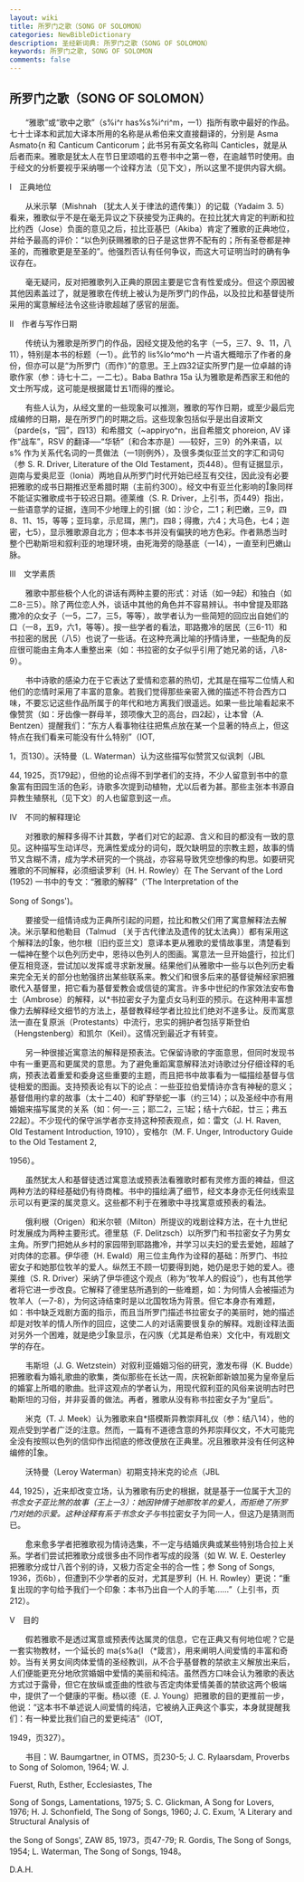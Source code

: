 ```yaml
---
layout: wiki
title: 所罗门之歌（SONG OF SOLOMON）
categories: NewBibleDictionary
description: 圣经新词典: 所罗门之歌（SONG OF SOLOMON）
keywords: 所罗门之歌, SONG OF SOLOMON
comments: false
---
```


## 所罗门之歌（SONG OF SOLOMON）

　　“雅歌”或“歌中之歌”（s%i^r has%s%i^ri^m，一1）指所有歌中最好的作品。七十士译本和武加大译本所用的名称是从希伯来文直接翻译的，分别是 Asma Asmato{n 和 Canticum Canticorum；此书另有英文名称叫 Canticles，就是从后者而来。雅歌是犹太人在节日里颂唱的五卷书中之第一卷，在逾越节时使用。由于经文的分析要视乎采纳哪一个诠释方法（见下文），所以这里不提供内容大纲。

Ⅰ　正典地位

　　从米示拏（Mishnah 〔犹太人关于律法的遗传集〕）的记载（Yadaim 3. 5）看来，雅歌似乎不是在毫无异议之下获接受为正典的。在拉比犹大肯定的判断和拉比约西（Jose）负面的意见之后，拉比亚基巴（Akiba）肯定了雅歌的正典地位，并给予最高的评价：“以色列获赐雅歌的日子是这世界不配有的；所有圣卷都是神圣的，而雅歌更是至圣的”。他强烈否认有任何争议，而这大可证明当时的确有争议存在。

　　毫无疑问，反对把雅歌列入正典的原因主要是它含有性爱成分。但这个原因被其他因素盖过了，就是雅歌在传统上被认为是所罗门的作品，以及拉比和基督徒所采用的寓意解经法令这些诗歌超越了感官的层面。

Ⅱ　作者与写作日期

　　传统认为雅歌是所罗门的作品，因经文提及他的名字（一5，三7、9、11，八11），特别是本书的标题（一1）。此节的 lis%lo^mo^h 一片语大概暗示了作者的身份，但亦可以是“为所罗门（而作）”的意思。王上四32证实所罗门是一位卓越的诗歌作家（参：诗七十二，一二七）。Baba Bathra 15a 认为雅歌是希西家王和他的文士所写成，这可能是根据箴廿五1而得的推论。

　　有些人认为，从经文里的一些现象可以推测，雅歌的写作日期，或至少最后完成编修的日期，是在所罗门的时期之后。这些现象包括似乎是出自波斯文（parde{s，“园”，四13）和希腊文（~appiryo^n，出自希腊文 phoreion, AV 译作“战车”，RSV 的翻译──“华轿”〔和合本亦是〕──较好，三9）的外来语，以 s% 作为关系代名词的一贯做法（一1则例外），及很多类似亚兰文的字汇和词句（参 S. R. Driver, Literature of the Old Testament，页448）。但有证据显示，迦南与爱奥尼亚（Ionia）两地自从所罗门时代开始已经互有交往，因此没有必要把雅歌的成书日期推迟至希腊时期（主前约300）。经文中有亚兰化影响的象同样不能证实雅歌成书于较迟日期。德莱维（S. R. Driver，上引书，页449）指出，一些语意学的证据，连同不少地理上的引据（如：沙仑，二1；利巴嫩，三9，四8、11、15，等等；亚玛拿，示尼珥，黑门，四8；得撒，六4；大马色，七4；迦密，七5），显示雅歌源自北方；但本本书并没有偏狭的地方色彩。作者熟悉当时整个巴勒斯坦和叙利亚的地理环境，由死海旁的隐基底（一14），一直至利巴嫩山脉。

Ⅲ　文学素质

　　雅歌中那些极个人化的讲话有两种主要的形式：对话（如一9起）和独白（如二8-三5）。除了两位恋人外，谈话中其他的角色并不容易辨认。书中曾提及耶路撒冷的众女子（一5，二7，三5，等等），故学者认为一些简短的回应出自她们的口（一8，五9，六1，等等）。按一些学者的看法，耶路撒冷的居民（三6-11）和书拉密的居民（八5）也说了一些话。在这种充满比喻的抒情诗里，一些配角的反应很可能由主角本人重整出来（如：书拉密的女子似乎引用了她兄弟的话，八8-9）。

　　书中诗歌的感染力在于它表达了爱情和恋慕的热切，尤其是在描写二位情人和他们的恋情时采用了丰富的意象。若我们觉得那些亲密入微的描述不符合西方口味，不要忘记这些作品所属于的年代和地方离我们很遥远。如果一些比喻看起来不像赞赏（如：牙齿像一群母羊，颈项像大卫的高台，四2起），让本曾（A. Bentzen）提醒我们：“东方人看事物往往把焦点放在某一个显著的特点上，但这特点在我们看来可能没有什么特别”（IOT,

1，页130）。沃特曼（L. Waterman）认为这些描写似赞赏又似讽刺（JBL

44, 1925，页179起），但他的论点得不到学者们的支持，不少人留意到书中的意象富有田园生活的色彩，诗歌多次提到动植物，尤以后者为甚。那些主张本书源自异教生殖祭礼（见下文）的人也留意到这一点。

Ⅳ　不同的解释理论

　　对雅歌的解释多得不计其数，学者们对它的起源、含义和目的都没有一致的意见。这种描写生动详尽，充满性爱成分的词句，既欠缺明显的宗教主题，故事的情节又含糊不清，成为学术研究的一个挑战，亦容易导致凭空想像的构思。如要研究雅歌的不同解释，必须细读罗利（H. H. Rowley）在 The Servant of the Lord (1952) 一书中的专文：“雅歌的解释”（'The Interpretation of the

Song of Songs')。

　　要接受一组情诗成为正典所引起的问题，拉比和教父们用了寓意解释法去解决。米示拏和他勒目（Talmud 〔关于古代律法及遗传的犹太法典〕）都有采用这个解释法的象，他尔根〔旧约亚兰文〕意译本更从雅歌的爱情故事里，清楚看到一幅神在整个以色列历史中，恩待以色列人的图画。寓意法一旦开始盛行，拉比们便互相竞逐，尝试加以发挥或寻求新发展。结果他们从雅歌中一些与以色列历史看来完全无关的部分也勉强挤出某些联系来。教父们和很多后来的基督徒解经家把雅歌代入基督里，把它看为基督爱教会或信徒的寓言。许多中世纪的作家效法安布鲁士（Ambrose）的解释，以*书拉密女子为童贞女马利亚的预示。在这种用丰富想像力去解释经文细节的方法上，基督教释经学者比拉比们绝对不遑多让。反而寓意法一直在复原派（Protestants）中流行，忠实的拥护者包括亨斯登伯（Hengstenberg）和凯尔（Keil）。这情况到最近才有转变。

　　另一种很接近寓意法的解释是预表法。它保留诗歌的字面意思，但同时发现书中有一重更高和更属灵的意思。为了避免重蹈寓意解释法对诗歌过分仔细诠释的毛病，预表法着重爱和委身这些重要的主题，而且把书中故事看为一幅描绘基督与信徒相爱的图画。支持预表论有以下的论点：一些亚拉伯爱情诗亦含有神秘的意义；基督借用约拿的故事（太十二40）和旷野举蛇一事（约三14）；以及圣经中亦有用婚姻来描写属灵的关系（如：何一-三；耶二2，三1起；结十六6起，廿三；弗五22起）。不少现代的保守派学者亦支持这种预表观点，如：雷文（J. H. Raven, Old Testament Introduction, 1910），安格尔（M. F. Unger, Introductory Guide to the Old Testament 2,

1956）。

　　虽然犹太人和基督徒透过寓意法或预表法看雅歌时都有灵修方面的裨益，但这两种方法的释经基础仍有待商榷。书中的描绘满了细节，经文本身亦无任何线索显示可以有更深的属灵意义。这些都不利于在雅歌中寻找寓意或预表的看法。

　　俄利根（Origen）和米尔顿（Milton）所提议的戏剧诠释方法，在十九世纪时发展成为两种主要形式。德里慈（F. Delitzsch）以所罗门和书拉密女子为男女主角。所罗门把她从乡村的家园带到耶路撒冷，并学习以夫妇的爱去爱她，超越了对肉体的恋慕。伊华德（H. Ewald）用三位主角作为诠释的基础：所罗门、书拉密女子和她那位牧羊的爱人。纵然王不顾一切要得到她，她仍是忠于她的爱人。德莱维（S. R. Driver）采纳了伊华德这个观点（称为“牧羊人的假设”），也有其他学者将它进一步改良。它解释了德里慈所遇到的一些难题，如：为何情人会被描述为牧羊人（一7-8），为何这诗结束时是以北国牧场为背景。但它本身亦有难题，如：书中缺乏戏剧方面的指示，而且当所罗门描述书拉密女子的美丽时，她的描述却是对牧羊的情人所作的回应，这使二人的对话需要很复杂的解释。戏剧诠释法面对另外一个困难，就是绝少象显示，在闪族（尤其是希伯来）文化中，有戏剧文学的存在。

　　韦斯坦（J. G. Wetzstein）对叙利亚婚姻习俗的研究，激发布得（K. Budde）把雅歌看为婚礼歌曲的歌集，类似那些在长达一周，庆祝新郎新娘加冕为皇帝皇后的婚宴上所唱的歌曲。批评这观点的学者认为，用现代叙利亚的风俗来说明古时巴勒斯坦的习俗，并非妥善的做法。再者，雅歌从没有称书拉密女子为“皇后”。

　　米克（T. J. Meek）认为雅歌来自*搭模斯异教崇拜礼仪（参：结八14），他的观点受到学者广泛的注意。然而，一篇有不道德含意的外邦崇拜仪文，不大可能完全没有按照以色列的信仰作出彻底的修改便放在正典里。况且雅歌并没有任何这种编修的象。

　　沃特曼（Leroy Waterman）初期支持米克的论点（JBL

44, 1925），近来却改变立场，认为雅歌有历史的根据，就是基于一位属于大卫的*书念女子亚比煞的故事（王上一3）：她因钟情于她那牧羊的爱人，而拒绝了所罗门对她的示爱。这种诠释有系于书念女子与*书拉密女子为同一人，但这乃是猜测而已。

　　愈来愈多学者把雅歌视为情诗选集，不一定与结婚庆典或某些特别场合拉上关系。学者们尝试把雅歌分成很多由不同作者写成的段落（如 W. W. E. Oesterley 把雅歌分成廿八首个别的诗，又极力否定全书的合一性；参 Song of Songs, 1936，页6b），但遭到不少学者的反对，尤其是罗利（H. H. Rowley）更说：“重复出现的字句给予我们一个印象：本书乃出自一个人的手笔……”（上引书，页212）。

Ⅴ　目的

　　假若雅歌不是透过寓意或预表传达属灵的信息，它在正典又有何地位呢？它是一套实物教材，一个延长的 ma{s%a{l （*箴言），用来阐明人间爱情的丰富和奇妙。当有关男女间肉体爱情的圣经教训，从不合乎基督教的禁欲主义解放出来后，人们便能更充分地欣赏婚姻中爱情的美丽和纯洁。虽然西方口味会认为雅歌的表达方式过于露骨，但它在放纵或歪曲的性欲与否定肉体爱情美善的禁欲这两个极端中，提供了一个健康的平衡。杨以德（E. J. Young）把雅歌的目的更推前一步，他说：“这本书不单述说人间爱情的纯洁，它被纳入正典这个事实，本身就提醒我们：有一种爱比我们自己的爱更纯洁”（IOT,

1949，页327）。

　　书目：W. Baumgartner, in OTMS，页230-5; J. C. Rylaarsdam, Proverbs to Song of Solomon, 1964; W. J.

Fuerst, Ruth, Esther, Ecclesiastes, The

Song of Songs, Lamentations, 1975; S. C. Glickman, A Song for Lovers, 1976; H. J. Schonfield, The Song of Songs, 1960; J. C. Exum, 'A Literary and Structural Analysis of

the Song of Songs', ZAW 85, 1973，页47-79; R. Gordis, The Song of Songs, 1954; L. Waterman, The Song of Songs, 1948。

D.A.H.








